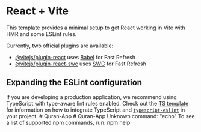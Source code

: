 # React + Vite

This template provides a minimal setup to get React working in Vite with HMR and some ESLint rules.

Currently, two official plugins are available:

- [@vitejs/plugin-react](https://github.com/vitejs/vite-plugin-react/blob/main/packages/plugin-react) uses [Babel](https://babeljs.io/) for Fast Refresh
- [@vitejs/plugin-react-swc](https://github.com/vitejs/vite-plugin-react/blob/main/packages/plugin-react-swc) uses [SWC](https://swc.rs/) for Fast Refresh

## Expanding the ESLint configuration

If you are developing a production application, we recommend using TypeScript with type-aware lint rules enabled. Check out the [TS template](https://github.com/vitejs/vite/tree/main/packages/create-vite/template-react-ts) for information on how to integrate TypeScript and [`typescript-eslint`](https://typescript-eslint.io) in your project.
#   Q u r a n - A p p  
 #   Q u r a n - A p p  
 U n k n o w n   c o m m a n d :   " e c h o "  
  
 T o   s e e   a   l i s t   o f   s u p p o r t e d   n p m   c o m m a n d s ,   r u n :  
     n p m   h e l p  
 
